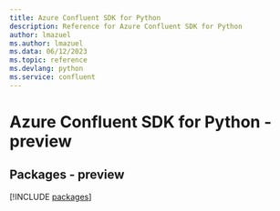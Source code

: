 ```yaml
---
title: Azure Confluent SDK for Python
description: Reference for Azure Confluent SDK for Python
author: lmazuel
ms.author: lmazuel
ms.data: 06/12/2023
ms.topic: reference
ms.devlang: python
ms.service: confluent
---
```

# Azure Confluent SDK for Python - preview
## Packages - preview
[!INCLUDE [packages](confluent-index.md)]